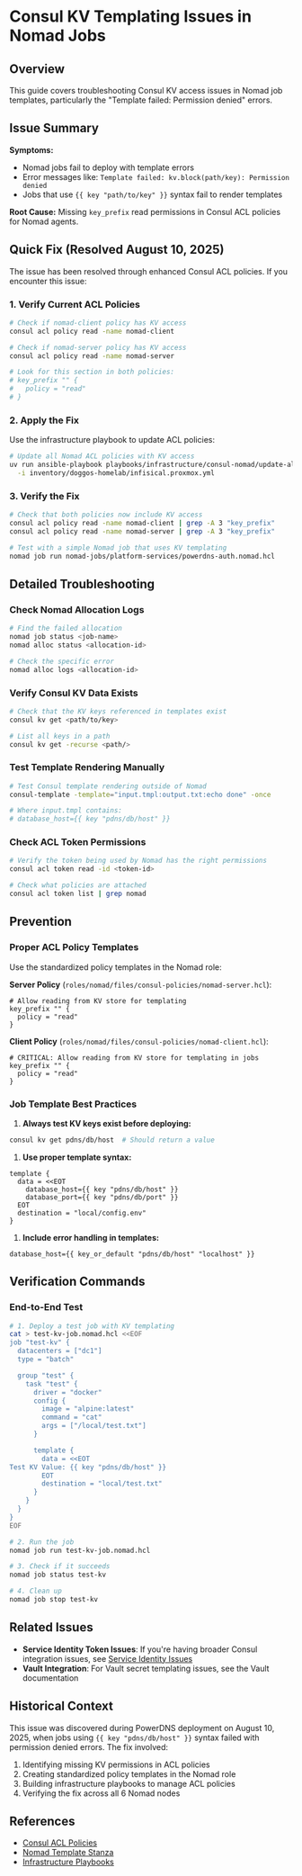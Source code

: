 # Consul KV Templating Issues in Nomad Jobs

## Overview

This guide covers troubleshooting Consul KV access issues in Nomad job templates, particularly the "Template failed: Permission denied" errors.

## Issue Summary

**Symptoms:**

- Nomad jobs fail to deploy with template errors
- Error messages like: `Template failed: kv.block(path/key): Permission denied`
- Jobs that use `{{ key "path/to/key" }}` syntax fail to render templates

**Root Cause:**
Missing `key_prefix` read permissions in Consul ACL policies for Nomad agents.

## Quick Fix (Resolved August 10, 2025)

The issue has been resolved through enhanced Consul ACL policies. If you encounter this issue:

### 1. Verify Current ACL Policies

```bash
# Check if nomad-client policy has KV access
consul acl policy read -name nomad-client

# Check if nomad-server policy has KV access
consul acl policy read -name nomad-server

# Look for this section in both policies:
# key_prefix "" {
#   policy = "read"
# }
```

### 2. Apply the Fix

Use the infrastructure playbook to update ACL policies:

```bash
# Update all Nomad ACL policies with KV access
uv run ansible-playbook playbooks/infrastructure/consul-nomad/update-all-nomad-acl-policies.yml \
  -i inventory/doggos-homelab/infisical.proxmox.yml
```

### 3. Verify the Fix

```bash
# Check that both policies now include KV access
consul acl policy read -name nomad-client | grep -A 3 "key_prefix"
consul acl policy read -name nomad-server | grep -A 3 "key_prefix"

# Test with a simple Nomad job that uses KV templating
nomad job run nomad-jobs/platform-services/powerdns-auth.nomad.hcl
```

## Detailed Troubleshooting

### Check Nomad Allocation Logs

```bash
# Find the failed allocation
nomad job status <job-name>
nomad alloc status <allocation-id>

# Check the specific error
nomad alloc logs <allocation-id>
```

### Verify Consul KV Data Exists

```bash
# Check that the KV keys referenced in templates exist
consul kv get <path/to/key>

# List all keys in a path
consul kv get -recurse <path/>
```

### Test Template Rendering Manually

```bash
# Test Consul template rendering outside of Nomad
consul-template -template="input.tmpl:output.txt:echo done" -once

# Where input.tmpl contains:
# database_host={{ key "pdns/db/host" }}
```

### Check ACL Token Permissions

```bash
# Verify the token being used by Nomad has the right permissions
consul acl token read -id <token-id>

# Check what policies are attached
consul acl token list | grep nomad
```

## Prevention

### Proper ACL Policy Templates

Use the standardized policy templates in the Nomad role:

**Server Policy** (`roles/nomad/files/consul-policies/nomad-server.hcl`):

```hcl
# Allow reading from KV store for templating
key_prefix "" {
  policy = "read"
}
```

**Client Policy** (`roles/nomad/files/consul-policies/nomad-client.hcl`):

```hcl
# CRITICAL: Allow reading from KV store for templating in jobs
key_prefix "" {
  policy = "read"
}
```

### Job Template Best Practices

1. **Always test KV keys exist before deploying:**

```bash
consul kv get pdns/db/host  # Should return a value
```

1. **Use proper template syntax:**

```hcl
template {
  data = <<EOT
    database_host={{ key "pdns/db/host" }}
    database_port={{ key "pdns/db/port" }}
  EOT
  destination = "local/config.env"
}
```

1. **Include error handling in templates:**

```hcl
database_host={{ key_or_default "pdns/db/host" "localhost" }}
```

## Verification Commands

### End-to-End Test

```bash
# 1. Deploy a test job with KV templating
cat > test-kv-job.nomad.hcl <<EOF
job "test-kv" {
  datacenters = ["dc1"]
  type = "batch"

  group "test" {
    task "test" {
      driver = "docker"
      config {
        image = "alpine:latest"
        command = "cat"
        args = ["/local/test.txt"]
      }

      template {
        data = <<EOT
Test KV Value: {{ key "pdns/db/host" }}
        EOT
        destination = "local/test.txt"
      }
    }
  }
}
EOF

# 2. Run the job
nomad job run test-kv-job.nomad.hcl

# 3. Check if it succeeds
nomad job status test-kv

# 4. Clean up
nomad job stop test-kv
```

## Related Issues

- **Service Identity Token Issues**: If you're having broader Consul integration issues, see [Service Identity Issues](service-identity-issues.md)
- **Vault Integration**: For Vault secret templating issues, see the Vault documentation

## Historical Context

This issue was discovered during PowerDNS deployment on August 10, 2025, when jobs using `{{ key "pdns/db/host" }}` syntax failed with permission denied errors. The fix involved:

1. Identifying missing KV permissions in ACL policies
2. Creating standardized policy templates in the Nomad role
3. Building infrastructure playbooks to manage ACL policies
4. Verifying the fix across all 6 Nomad nodes

## References

- [Consul ACL Policies](https://developer.hashicorp.com/consul/docs/security/acl/acl-policies)
- [Nomad Template Stanza](https://developer.hashicorp.com/nomad/docs/job-specification/template)
- [Infrastructure Playbooks](../../playbooks/infrastructure/consul-nomad/)
